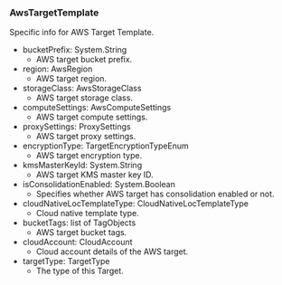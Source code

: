### AwsTargetTemplate
Specific info for AWS Target Template.

- bucketPrefix: System.String
  - AWS target bucket prefix.
- region: AwsRegion
  - AWS target region.
- storageClass: AwsStorageClass
  - AWS target storage class.
- computeSettings: AwsComputeSettings
  - AWS target compute settings.
- proxySettings: ProxySettings
  - AWS target proxy settings.
- encryptionType: TargetEncryptionTypeEnum
  - AWS target encryption type.
- kmsMasterKeyId: System.String
  - AWS target KMS master key ID.
- isConsolidationEnabled: System.Boolean
  - Specifies whether AWS target has consolidation enabled or not.
- cloudNativeLocTemplateType: CloudNativeLocTemplateType
  - Cloud native template type.
- bucketTags: list of TagObjects
  - AWS target bucket tags.
- cloudAccount: CloudAccount
  - Cloud account details of the AWS target.
- targetType: TargetType
  - The type of this Target.
